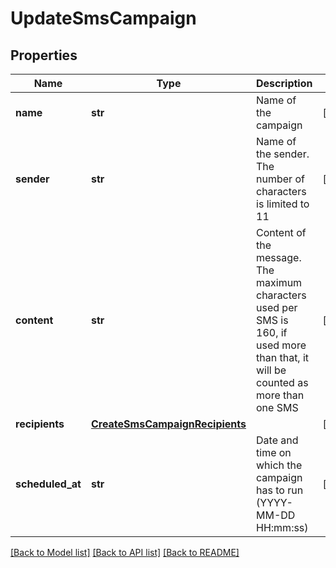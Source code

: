 # UpdateSmsCampaign

## Properties
Name | Type | Description | Notes
------------ | ------------- | ------------- | -------------
**name** | **str** | Name of the campaign | [optional] 
**sender** | **str** | Name of the sender. The number of characters is limited to 11 | [optional] 
**content** | **str** | Content of the message. The maximum characters used per SMS is 160, if used more than that, it will be counted as more than one SMS | [optional] 
**recipients** | [**CreateSmsCampaignRecipients**](CreateSmsCampaignRecipients.md) |  | [optional] 
**scheduled_at** | **str** | Date and time on which the campaign has to run (YYYY-MM-DD HH:mm:ss) | [optional] 

[[Back to Model list]](../README.md#documentation-for-models) [[Back to API list]](../README.md#documentation-for-api-endpoints) [[Back to README]](../README.md)



